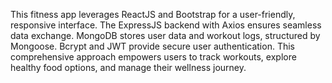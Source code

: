 This fitness app leverages ReactJS and Bootstrap for a user-friendly, responsive interface. The ExpressJS backend with Axios ensures seamless data exchange. MongoDB stores user data and workout logs, structured by Mongoose. Bcrypt and JWT provide secure user authentication. This comprehensive approach empowers users to track workouts, explore healthy food options, and manage their wellness journey.
